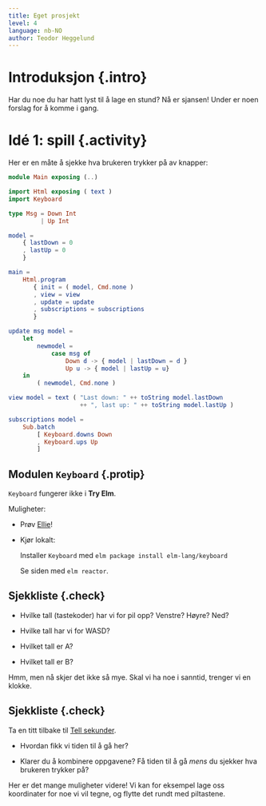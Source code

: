 ```yaml
---
title: Eget prosjekt
level: 4
language: nb-NO
author: Teodor Heggelund
---
```


# Introduksjon {.intro}

Har du noe du har hatt lyst til å lage en stund? Nå er sjansen! Under er noen
forslag for å komme i gang.

# Idé 1: spill {.activity}

Her er en måte å sjekke hva brukeren trykker på av knapper:

```elm
module Main exposing (..)

import Html exposing ( text )
import Keyboard

type Msg = Down Int
         | Up Int

model =
    { lastDown = 0
    , lastUp = 0
    }

main =
    Html.program
       { init = ( model, Cmd.none )
       , view = view
       , update = update
       , subscriptions = subscriptions
       }

update msg model =
    let
        newmodel =
            case msg of
                Down d -> { model | lastDown = d }
                Up u -> { model | lastUp = u}
    in
        ( newmodel, Cmd.none )

view model = text ( "Last down: " ++ toString model.lastDown
                    ++ ", last up: " ++ toString model.lastUp )

subscriptions model =
    Sub.batch
        [ Keyboard.downs Down
        , Keyboard.ups Up
        ]
```

## Modulen `Keyboard` {.protip}

`Keyboard` fungerer ikke i **Try Elm**.

Muligheter:
  
- Prøv [Ellie](https://ellie-app.com/new)! 

- Kjør lokalt:

  Installer `Keyboard` med `elm package install elm-lang/keyboard`
  
  Se siden med `elm reactor`.

## Sjekkliste {.check}

- Hvilke tall (tastekoder) har vi for pil opp? Venstre? Høyre? Ned?

- Hvilke tall har vi for WASD?

- Hvilket tall er A?

- Hvilket tall er B?

Hmm, men nå skjer det ikke så mye. Skal vi ha noe i sanntid, trenger vi en
klokke.

## Sjekkliste {.check}

Ta en titt tilbake
til [Tell sekunder](../07_tell_sekunder/07_tell_sekunder.html).

- Hvordan fikk vi tiden til å gå her?

- Klarer du å kombinere oppgavene? Få tiden til å gå _mens_ du sjekker hva
  brukeren trykker på?
  
Her er det mange muligheter videre! Vi kan for eksempel lage oss koordinater for
noe vi vil tegne, og flytte det rundt med piltastene.


